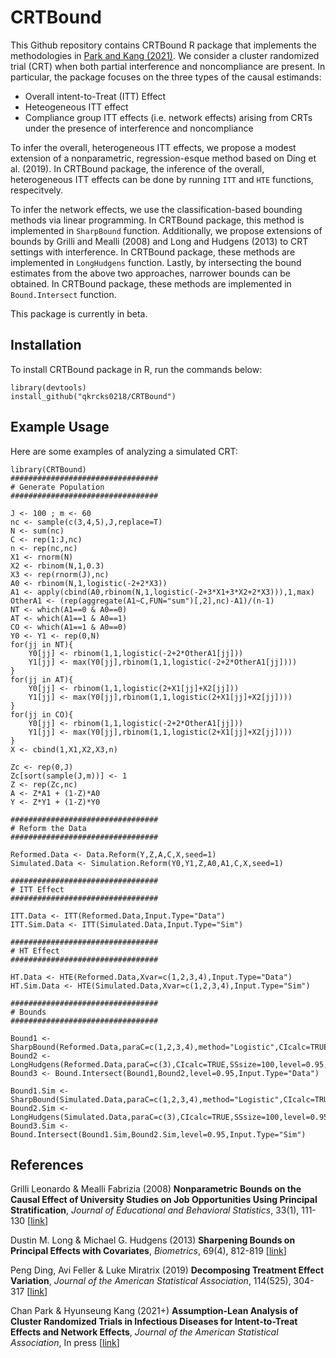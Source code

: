 # CRTBound

This Github repository contains CRTBound R package that implements the methodologies in [Park and Kang (2021)](https://www.tandfonline.com/doi/full/10.1080/01621459.2021.1983437 "IVNet"). We consider a cluster randomized trial (CRT) when both partial interference and noncompliance are present. In particular, the package focuses on the three types of the causal estimands:
* Overall intent-to-Treat (ITT) Effect 
* Heteogeneous ITT effect
* Compliance group ITT effects (i.e. network effects) arising from CRTs under the presence of interference and noncompliance

To infer the overall, heterogeneous ITT effects, we propose a modest extension of a nonparametric, regression-esque method based on Ding et al. (2019). In CRTBound package, the inference of the overall, heterogeneous ITT effects can be done by running `ITT` and `HTE` functions, respecitvely.

To infer the network effects, we use the classification-based bounding methods via linear programming. In CRTBound package, this method is implemented in `SharpBound` function. Additionally, we propose extensions of bounds by Grilli and Mealli (2008) and Long and Hudgens (2013) to CRT settings with interference. In CRTBound package, these methods are implemented in `LongHudgens` function. Lastly, by intersecting the bound estimates from the above two approaches, narrower bounds can be obtained. In CRTBound package, these methods are implemented in `Bound.Intersect` function. 


This package is currently in beta.

## Installation

To install CRTBound package in R, run the commands below:

```{r}
library(devtools)
install_github("qkrcks0218/CRTBound")
```

## Example Usage

Here are some examples of analyzing a simulated CRT:

```{r}
library(CRTBound)
#################################
# Generate Population
#################################

J <- 100 ; m <- 60
nc <- sample(c(3,4,5),J,replace=T)
N <- sum(nc)
C <- rep(1:J,nc)
n <- rep(nc,nc)
X1 <- rnorm(N)
X2 <- rbinom(N,1,0.3)
X3 <- rep(rnorm(J),nc)
A0 <- rbinom(N,1,logistic(-2+2*X3))
A1 <- apply(cbind(A0,rbinom(N,1,logistic(-2+3*X1+3*X2+2*X3))),1,max)
OtherA1 <- (rep(aggregate(A1~C,FUN="sum")[,2],nc)-A1)/(n-1)
NT <- which(A1==0 & A0==0)
AT <- which(A1==1 & A0==1)
CO <- which(A1==1 & A0==0)
Y0 <- Y1 <- rep(0,N)
for(jj in NT){
    Y0[jj] <- rbinom(1,1,logistic(-2+2*OtherA1[jj]))
    Y1[jj] <- max(Y0[jj],rbinom(1,1,logistic(-2+2*OtherA1[jj])))
}
for(jj in AT){
    Y0[jj] <- rbinom(1,1,logistic(2+X1[jj]+X2[jj]))
    Y1[jj] <- max(Y0[jj],rbinom(1,1,logistic(2+X1[jj]+X2[jj])))
}
for(jj in CO){
    Y0[jj] <- rbinom(1,1,logistic(-2+2*OtherA1[jj]))
    Y1[jj] <- max(Y0[jj],rbinom(1,1,logistic(2+X1[jj]+X2[jj])))
}
X <- cbind(1,X1,X2,X3,n)

Zc <- rep(0,J)
Zc[sort(sample(J,m))] <- 1
Z <- rep(Zc,nc)
A <- Z*A1 + (1-Z)*A0
Y <- Z*Y1 + (1-Z)*Y0

#################################
# Reform the Data
#################################

Reformed.Data <- Data.Reform(Y,Z,A,C,X,seed=1)
Simulated.Data <- Simulation.Reform(Y0,Y1,Z,A0,A1,C,X,seed=1)

#################################
# ITT Effect
#################################

ITT.Data <- ITT(Reformed.Data,Input.Type="Data")
ITT.Sim.Data <- ITT(Simulated.Data,Input.Type="Sim")

#################################
# HT Effect
#################################

HT.Data <- HTE(Reformed.Data,Xvar=c(1,2,3,4),Input.Type="Data")
HT.Sim.Data <- HTE(Simulated.Data,Xvar=c(1,2,3,4),Input.Type="Sim")

#################################
# Bounds
#################################

Bound1 <- SharpBound(Reformed.Data,paraC=c(1,2,3,4),method="Logistic",CIcalc=TRUE,SSsize=100,level=0.95,seed=1,Input.Type="Data")
Bound2 <- LongHudgens(Reformed.Data,paraC=c(3),CIcalc=TRUE,SSsize=100,level=0.95,seed=1,Input.Type="Data")
Bound3 <- Bound.Intersect(Bound1,Bound2,level=0.95,Input.Type="Data")

Bound1.Sim <- SharpBound(Simulated.Data,paraC=c(1,2,3,4),method="Logistic",CIcalc=TRUE,SSsize=100,level=0.95,seed=1,Input.Type="Sim")
Bound2.Sim <- LongHudgens(Simulated.Data,paraC=c(3),CIcalc=TRUE,SSsize=100,level=0.95,seed=1,Input.Type="Sim")
Bound3.Sim <- Bound.Intersect(Bound1.Sim,Bound2.Sim,level=0.95,Input.Type="Sim")
```







## References

Grilli Leonardo & Mealli Fabrizia (2008) **Nonparametric Bounds on the Causal Effect of University Studies on Job Opportunities Using Principal Stratification**, _Journal of Educational and Behavioral Statistics_, 33(1), 111-130 [[link](https://journals.sagepub.com/doi/abs/10.3102/1076998607302627 "GM")]

Dustin M. Long & Michael G. Hudgens (2013) **Sharpening Bounds on Principal Effects with Covariates**, _Biometrics_, 69(4), 812-819 [[link](https://onlinelibrary.wiley.com/doi/10.1111/biom.12103 "LH")]

Peng Ding, Avi Feller & Luke Miratrix (2019) **Decomposing Treatment Effect Variation**, _Journal of the American Statistical Association_, 114(525), 304-317 [[link](https://www.tandfonline.com/doi/full/10.1080/01621459.2017.1407322 "Ding")]

Chan Park & Hyunseung Kang (2021+) **Assumption-Lean Analysis of Cluster Randomized Trials in Infectious Diseases for Intent-to-Treat Effects and Network Effects**, _Journal of the American Statistical Association_, In press [[link](https://www.tandfonline.com/doi/full/10.1080/01621459.2021.1983437 "IVNet")]